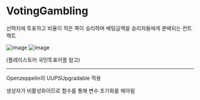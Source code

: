 # VotingGambling

선택지에 투표하고 비율이 적은 쪽이 승리하며 베팅금액을 승리자들에게 분배되는 컨트랙트

![image](https://github.com/bchsol/VotingGambling/assets/31833394/0eda68de-d8f6-44b6-b60b-753b6404c45c) ![image](https://github.com/bchsol/VotingGambling/assets/31833394/92a979e5-89de-415b-8d2f-60b98245c18e)

(플레이스토어 국민투표어플 참고)

-------------------------------------------------------------------------------------------

Openzeppelin의 UUPSUpgradable 적용

생성자가 비활성화이므로 함수를 통해 변수 초기화를 해야됨
